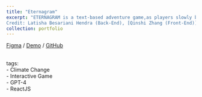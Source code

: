 ```yaml
---
title: "Eternagram"
excerpt: "ETERNAGRAM is a text-based adventure game,as players slowly begin to unravel the stories in the distant world by conversing with Ryno through Eternagram, they discover ways to move around in the world by telling Ryno, and learn about the mysteries of the world.<br><br>
Credit: Latisha Besariani Hendra (Back-End), [Qinshi Zhang (Front-End)](#), Suifang Zhou (Game Design)"
collection: portfolio
---
```


  [Figma](https://www.figma.com/file/H8QSnFBGWVWHsr0KtDcR1x/Eternagram?type=design&node-id=102%3A3&mode=design&t=EFo6wo8ueDWTAoRD-1)
  / [Demo](https://drive.google.com/file/d/1XllwNe9dRExplsAWpIiAOuk9snLeT8Wd/view?usp=sharing) 
 / [GitHub](https://github.com/Carolzhangzz/Eternagram)
  <br><br>

  tags: <br>
    - Climate Change <br>
    - Interactive Game <br>
    - GPT-4 <br>
    - ReactJS <br>

